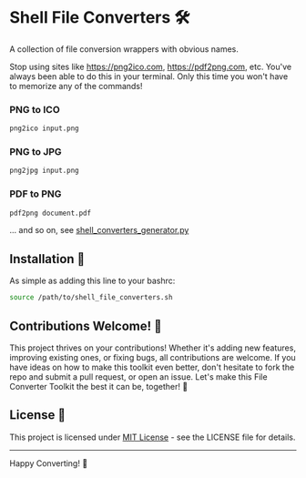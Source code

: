 # Shell File Converters 🛠️
A collection of file conversion wrappers with obvious names.

Stop using sites like https://png2ico.com, https://pdf2png.com, etc. You've always been able to do this in your terminal.
Only this time you won't have to memorize any of the commands!

### PNG to ICO

```sh
png2ico input.png
```

### PNG to JPG

```sh
png2jpg input.png
```

### PDF to PNG

```sh
pdf2png document.pdf
```

... and so on, see [shell_converters_generator.py](shell_converters_generator.py)

## Installation 🚀

As simple as adding this line to your bashrc:

```bash
source /path/to/shell_file_converters.sh
```

## Contributions Welcome! 🤝

This project thrives on your contributions! Whether it's adding new features, improving existing ones, or fixing bugs, all contributions are welcome. If you have ideas on how to make this toolkit even better, don't hesitate to fork the repo and submit a pull request, or open an issue. Let's make this File Converter Toolkit the best it can be, together! 💪

## License 📄

This project is licensed under [MIT License](LICENSE) - see the LICENSE file for details.

---

Happy Converting! 🎉
